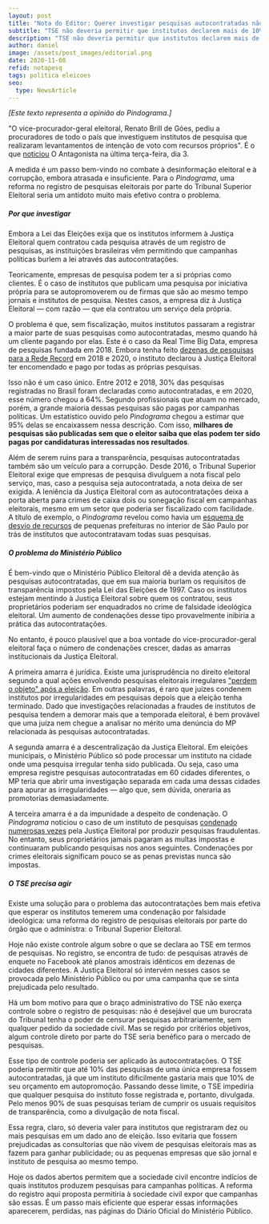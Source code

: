 ```yaml
---
layout: post
title: "Nota do Editor: Querer investigar pesquisas autocontratadas não basta"
subtitle: "TSE não deveria permitir que institutos declarem mais de 10% de suas pesquisas como autocontratadas"
description: "TSE não deveria permitir que institutos declarem mais de 10% de suas pesquisas como autocontratadas"
author: daniel
image: /assets/post_images/editorial.png
date: 2020-11-08
refid: notapesq
tags: politica eleicoes
seo:
  type: NewsArticle
---
```


_[Este texto representa a opinião do Pindograma.]_

"O vice-procurador-geral eleitoral, Renato Brill de Góes, pediu a procuradores
de todo o país que investiguem institutos de pesquisa que realizaram
levantamentos de intenção de voto com recursos próprios". É o que
[noticiou](https://www.oantagonista.com/brasil/mp-vai-investigar-pesquisas-pagas-pelos-proprios-institutos/) O Antagonista na última terça-feira, dia 3.

A medida é um passo bem-vindo no combate à desinformação eleitoral e à
corrupção, embora atrasada e insuficiente. Para o _Pindograma_, uma reforma no
registro de pesquisas eleitorais por parte do Tribunal Superior Eleitoral seria
um antídoto muito mais efetivo contra o problema.

##### Por que investigar

Embora a Lei das Eleições exija que os institutos informem à Justiça Eleitoral
quem contratou cada pesquisa através de um registro de pesquisas, as
instituições brasileiras vêm permitindo que campanhas políticas burlem a lei
através das autocontratações.

Teoricamente, empresas de pesquisa podem ter a si próprias como clientes. É o
caso de institutos que publicam uma pesquisa por iniciativa própria para se
autopromoverem ou de firmas que são ao mesmo tempo jornais e institutos de
pesquisa. Nestes casos, a empresa diz à Justiça Eleitoral — com razão — que ela
contratou um serviço dela própria.

O problema é que, sem fiscalização, muitos institutos passaram a registrar a
maior parte de suas pesquisas como autocontratadas, mesmo quando há um cliente
pagando por elas. Este é o caso da Real Time Big Data, empresa de pesquisas
fundada em 2018. Embora tenha feito [dezenas de pesquisas para a Rede
Record](https://www.google.com/search?q=pesquisa+real+time+big+data+record) em
2018 e 2020, o instituto declarou à Justiça Eleitoral ter encomendado e pago
por todas as próprias pesquisas.

Isso não é um caso único. Entre 2012 e 2018, 30% das pesquisas registradas no
Brasil foram declaradas como autocontratadas, e em 2020, esse número chegou a
64%. Segundo profissionais que atuam no mercado, porém, a grande maioria dessas
pesquisas são pagas por campanhas políticas. Um estatístico ouvido pelo
_Pindograma_ chegou a estimar que 95% delas se encaixassem nessa descrição. Com
isso, **milhares de pesquisas são publicadas sem que o eleitor saiba que elas
podem ter sido pagas por candidaturas interessadas nos resultados**.

Além de serem ruins para a transparência, pesquisas autocontratadas também são
um veículo para a corrupção. Desde 2016, o Tribunal Superior Eleitoral exige
que empresas de pesquisa divulguem a nota fiscal pelo serviço, mas, caso a
pesquisa seja autocontratada, a nota deixa de ser exigida. A leniência da
Justiça Eleitoral com as autocontratações deixa a porta aberta para crimes de
caixa dois ou sonegação fiscal em campanhas eleitorais, mesmo em um setor que
poderia ser fiscalizado com facilidade. A título de exemplo, o _Pindograma_
revelou como havia um [esquema de desvio de
recursos](https://pindograma.com.br/2020/09/07/pesquisas-falsas.html) de
pequenas prefeituras no interior de São Paulo por trás de institutos que
autocontratavam todas suas pesquisas.

##### O problema do Ministério Público

É bem-vindo que o Ministério Público Eleitoral dê a devida atenção às pesquisas
autocontratadas, que em sua maioria burlam os requisitos de transparência
impostos pela Lei das Eleições de 1997. Caso os institutos estejam mentindo à
Justiça Eleitoral sobre quem os contratou, seus proprietários poderiam ser
enquadrados no crime de falsidade ideológica eleitoral. Um aumento de
condenações desse tipo provavelmente inibiria a prática das autocontratações.

No entanto, é pouco plausível que a boa vontade do vice-procurador-geral
eleitoral faça o número de condenações crescer, dadas as amarras institucionais
da Justiça Eleitoral.

A primeira amarra é jurídica. Existe uma jurisprudência no direito eleitoral
segundo a qual ações envolvendo pesquisas eleitorais irregulares ["perdem o
objeto" após a
eleição](https://tse.jusbrasil.com.br/jurisprudencia/301812541/recurso-especial-eleitoral-respe-2557006520086260033-campinas-sp-5092011/inteiro-teor-301812552).
Em outras palavras, é raro que juízes condenem institutos por irregularidades
em pesquisas depois que a eleição tenha terminado. Dado que investigações
relacionadas a fraudes de institutos de pesquisa tendem a demorar mais que a
temporada eleitoral, é bem provável que uma juíza nem chegue a analisar no
mérito uma denúncia do MP relacionada às pesquisas autocontratadas.

A segunda amarra é a descentralização da Justiça Eleitoral. Em eleições
municipais, o Ministério Público só pode processar um instituto na cidade onde
uma pesquisa irregular tenha sido publicada. Ou seja, caso uma empresa registre
pesquisas autocontratadas em 60 cidades diferentes, o MP teria que abrir uma
investigação separada em cada uma dessas cidades para apurar as irregularidades
— algo que, sem dúvida, oneraria as promotorias demasiadamente.

A terceira amarra é a da impunidade a despeito de condenação. O _Pindograma_
noticiou o caso de um instituto de pesquisas [condenado numerosas
vezes](https://pindograma.com.br/2020/09/07/pesquisas-falsas.html) pela Justiça
Eleitoral por produzir pesquisas fraudulentas. No entanto, seus proprietários
jamais pagaram as multas impostas e continuaram publicando pesquisas nos anos
seguintes. Condenações por crimes eleitorais significam pouco se as penas
previstas nunca são impostas.

##### O TSE precisa agir

Existe uma solução para o problema das autocontratações bem mais efetiva que
esperar os institutos temerem uma condenação por falsidade ideológica: uma
reforma do registro de pesquisas eleitorais por parte do órgão que o
administra: o Tribunal Superior Eleitoral.

Hoje não existe controle algum sobre o que se declara ao TSE em termos de
pesquisas. No registro, se encontra de tudo: de pesquisas através de enquete no
Facebook até planos amostrais idênticos em dezenas de cidades diferentes. A
Justiça Eleitoral só intervém nesses casos se provocada pelo Ministério Público
ou por uma campanha que se sinta prejudicada pelo resultado.

Há um bom motivo para que o braço administrativo do TSE não exerça controle
sobre o registro de pesquisas: não é desejável que um burocrata do Tribunal
tenha o poder de censurar pesquisas arbitrariamente, sem qualquer pedido da
sociedade civil. Mas se regido por critérios objetivos, algum controle direto
por parte do TSE seria benéfico para o mercado de pesquisas.

Esse tipo de controle poderia ser aplicado às autocontratações. O TSE poderia
permitir que até 10% das pesquisas de uma única empresa fossem autocontratadas,
já que um instituto dificilmente gastaria mais que 10% de seu orçamento em
autopromoção. Passando desse limite, o TSE impediria que qualquer pesquisa do
instituto fosse registrada e, portanto, divulgada. Pelo menos 90% de suas
pesquisas teriam de cumprir os usuais requisitos de transparência, como a
divulgação de nota fiscal.

Essa regra, claro, só deveria valer para institutos que registraram dez ou mais
pesquisas em um dado ano de eleição. Isso evitaria que fossem prejudicadas as
consultorias que não vivem de pesquisas eleitorais mas as fazem para ganhar
publicidade; ou as pequenas empresas que são jornal e instituto de pesquisa ao
mesmo tempo.

Hoje os dados abertos permitem que a sociedade civil encontre indícios de quais
institutos produzem pesquisas para campanhas políticas. A reforma do registro
aqui proposta permitiria à sociedade civil expor que campanhas são essas. É
um passo mais eficiente que esperar essas informações aparecerem, perdidas, nas
páginas do Diário Oficial do Ministério Público.

